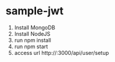 # sample-jwt

1. Install MongoDB
2. Install NodeJS
3. run npm install
4. run npm start
5. access url http://<your ip>:3000/api/user/setup
